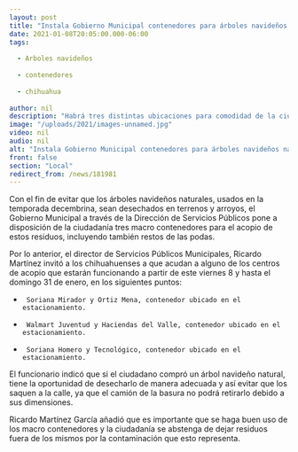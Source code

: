 ```yaml
---
layout: post
title: "Instala Gobierno Municipal contenedores para árboles navideños naturales"
date: 2021-01-08T20:05:00.000-06:00
tags:
  
  - Arboles navideños
  
  - contenedores
  
  - chihuahua
  
author: nil
description: "Habrá tres distintas ubicaciones para comodidad de la ciudadanía, a partir de este viernes 8 de enero"
image: "/uploads/2021/images-unnamed.jpg"
video: nil
audio: nil
alt: "Instala Gobierno Municipal contenedores para árboles navideños naturales"
front: false
section: "Local"
redirect_from: /news/181981
---
```


Con el fin de evitar que los árboles navideños naturales, usados en la temporada decembrina, sean desechados en terrenos y arroyos, el Gobierno Municipal a través de la Dirección de Servicios Públicos pone a disposición de la ciudadanía tres macro contenedores para el acopio de estos residuos, incluyendo también restos de las podas.

Por lo anterior, el director de Servicios Públicos Municipales, Ricardo Martínez invitó a los chihuahuenses a que acudan a alguno de los centros de acopio que estarán funcionando a partir de este viernes 8 y hasta el domingo 31 de enero, en los siguientes puntos:

-      Soriana Mirador y Ortiz Mena, contenedor ubicado en el estacionamiento.

-      Walmart Juventud y Haciendas del Valle, contenedor ubicado en el estacionamiento.

-      Soriana Homero y Tecnológico, contenedor ubicado en el estacionamiento.

 

El funcionario indicó que si el ciudadano compró un árbol navideño natural, tiene la oportunidad de desecharlo de manera adecuada y así evitar que los saquen a la calle, ya que el camión de la basura no podrá retirarlo debido a sus dimensiones.

Ricardo Martínez García añadió que es importante que se haga buen uso de los macro contenedores y la ciudadanía se abstenga de dejar residuos fuera de los mismos por la contaminación que esto representa.